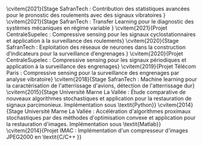 \cvitem{2021}{Stage SafranTech : Contribution des statistiques avancées pour le pronostic des roulements avec des signaux vibratoires 
	}
	\cvitem{2021}{Stage SafranTech : Transfer Learning pour le diagnostic des systèmes mécaniques en régime variable 
	}
\cvitem{2021}{Projet CentraleSupelec : Compressive sensing pour les signaux cyclostationnaires et application à la surveillance des roulements}
  \cvitem{2020}{Stage SafranTech : Exploitation des réseaux de neurones dans la construction d’indicateurs pour la surveillance d’engrenages 
	}
\cvitem{2020}{Projet CentraleSupelec : Compressive sensing pour les signaux périodiques et application à la surveillance des engrenages}
  \cvitem{2019}{Projet Télécom Paris : Compressive sensing pour la surveillance des engrenages par analyse vibratoire}
	 \cvitem{2018}{Stage SafranTech : Machine learning pour la caractérisation de l'atterrissage d'avions, détection de l'atterrissage dur}
	 \cvitem{2015}{Stage Université Marne La Vallée : Étude comparative de nouveaux algorithmes stochastiques et application pour la restauration de signaux parcimonieux. Implémentation sous \textit{Python}}
    \cvitem{2014}{Stage Université Marne La Vallée : Accélération d'algorithmes proximaux stochastiques par des méthodes d'optimisation convexe et application pour la restauration d'images. Implémentation sous \textit{Matlab}}
		 \cvitem{2014}{Projet IMAC : Implémentation d'un compresseur d'images JPEG2000 en \textit{C/C++ }}
